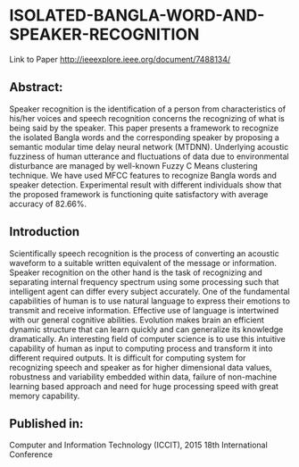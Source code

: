 # ISOLATED-BANGLA-WORD-AND-SPEAKER-RECOGNITION

Link to Paper 
http://ieeexplore.ieee.org/document/7488134/

## Abstract:     

Speaker recognition is the identification of a person from characteristics of his/her voices and speech recognition concerns the recognizing of what is being said by the speaker. This paper presents a framework to recognize the isolated Bangla words and the corresponding speaker by proposing a semantic modular time delay neural network (MTDNN). Underlying acoustic fuzziness of human utterance and fluctuations of data due to environmental disturbance are managed by well-known Fuzzy C Means clustering technique. We have used MFCC features to recognize Bangla words and speaker detection. Experimental result with different individuals show that the proposed framework is functioning quite satisfactory with average accuracy of 82.66%.

## Introduction

Scientifically speech recognition is the process of converting an acoustic waveform to a suitable written equivalent of the message or information. Speaker recognition on the other hand is the task of recognizing and separating internal frequency spectrum using some processing such that intelligent agent can differ every subject accurately. One of the fundamental capabilities of human is to use natural language to express their emotions to transmit and receive information. Effective use of language is intertwined with our general cognitive abilities. Evolution makes brain an efficient dynamic structure that can learn quickly and can generalize its knowledge dramatically. An interesting field of computer science is to use this intuitive capability of human as input to computing process and transform it into different required outputs. It is difficult for computing system for recognizing speech and speaker as for higher dimensional data values, robustness and variability embedded within data, failure of non-machine learning based approach and need for huge processing speed with great memory capability.

## Published in:
Computer and Information Technology (ICCIT), 2015 18th International Conference

